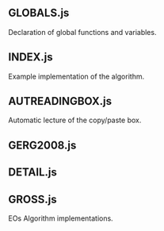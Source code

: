 ## GLOBALS.js  

  Declaration of global functions and variables.  
  
## INDEX.js  

  Example implementation of the algorithm.  
  
## AUTREADINGBOX.js

  Automatic lecture of the copy/paste box.

## GERG2008.js  
## DETAIL.js  
## GROSS.js  

  EOs Algorithm implementations.    
